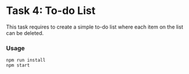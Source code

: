 # Task 4: To-do List

This task requires to create a simple to-do list where each item on the list can be deleted.

### Usage
```
npm run install
npm start
```
